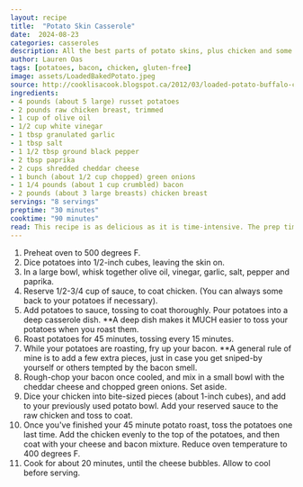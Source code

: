 ```yaml
---
layout: recipe
title:  "Potato Skin Casserole"
date:  2024-08-23
categories: casseroles
description: All the best parts of potato skins, plus chicken and some serious heat.
author: Lauren Oas
tags: [potatoes, bacon, chicken, gluten-free]
image: assets/LoadedBakedPotato.jpeg
source: http://cooklisacook.blogspot.ca/2012/03/loaded-potato-buffalo-chicken-casserole.html
ingredients:
- 4 pounds (about 5 large) russet potatoes
- 2 pounds raw chicken breast, trimmed
- 1 cup of olive oil
- 1/2 cup white vinegar
- 1 tbsp granulated garlic
- 1 tbsp salt
- 1 1/2 tbsp ground black pepper
- 2 tbsp paprika
- 2 cups shredded cheddar cheese
- 1 bunch (about 1/2 cup chopped) green onions
- 1 1/4 pounds (about 1 cup crumbled) bacon
- 2 pounds (about 3 large breasts) chicken breast
servings: "8 servings"
preptime: "30 minutes"
cooktime: "90 minutes"
read: This recipe is as delicious as it is time-intensive. The prep time can overlap some of the cook time, so it's not fully 2 hours that you'll need to make this, but it's not a quick weeknight meal. If you need to reduce the spice, increase your olive oil to hot sauce proportion (you really need to have enough wet ingredients, so don't just cut hot sauce). Serve it up with ranch dressing or sour cream, and you're all set! This casserole delivers truly magical leftovers too! **This recipe is marked gluten-free, but please be sure to check your ingredients that they are marked "gluten-free" before you serve to anybody with dietary restrictions.
---
```

1. Preheat oven to 500 degrees F.
2. Dice potatoes into 1/2-inch cubes, leaving the skin on.
3. In a large bowl, whisk together olive oil, vinegar, garlic, salt, pepper and paprika.
4. Reserve 1/2-3/4 cup of sauce, to coat chicken. (You can always some back to your potatoes if necessary).
5. Add potatoes to sauce, tossing to coat thoroughly. Pour potatoes into a deep casserole dish. **A deep dish makes it MUCH easier to toss your potatoes when you roast them.
6. Roast potatoes for 45 minutes, tossing every 15 minutes.
7. While your potatoes are roasting, fry up your bacon. **A general rule of mine is to add a few extra pieces, just in case you get sniped-by yourself or others tempted by the bacon smell.
8. Rough-chop your bacon once cooled, and mix in a small bowl with the cheddar cheese and chopped green onions. Set aside.
9. Dice your chicken into bite-sized pieces (about 1-inch cubes), and add to your previously used potato bowl. Add your reserved sauce to the raw chicken and toss to coat.
10. Once you've finished your 45 minute potato roast, toss the potatoes one last time. Add the chicken evenly to the top of the potatoes, and then coat with your cheese and bacon mixture. Reduce oven temperature to 400 degrees F.
11. Cook for about 20 minutes, until the cheese bubbles. Allow to cool before serving.